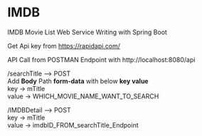 # IMDB
IMDB Movie List Web Service
Writing with Spring Boot

Get Api key from https://rapidapi.com/

API Call from POSTMAN Endpoint with http://localhost:8080/api
 
 /searchTitle --> POST <br/>
 Add <b>Body</b> Path <b>form-data</b> with below <b>key value</b><br/>
 key   -> mTitle <br/>
 value -> WHICH_MOVIE_NAME_WANT_TO_SEARCH <br/>
 
 /IMDBDetail --> POST <br/>
 key    -> mTitle <br/>
 value  -> imdbID_FROM_searchTitle_Endpoint <br/>




